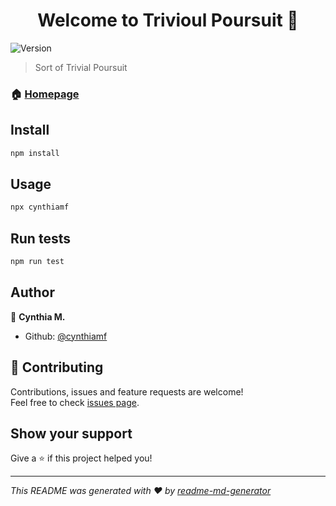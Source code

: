 <h1 align="center">Welcome to Trivioul Poursuit 👋</h1>
<p>
  <img alt="Version" src="https://img.shields.io/badge/version-1.0.0-blue.svg?cacheSeconds=2592000" />
</p>

> Sort of Trivial Poursuit

### 🏠 [Homepage](https://github.com/Cynthiamf/terminal-game#readme)

## Install

```sh
npm install
```

## Usage

```sh
npx cynthiamf
```

## Run tests

```sh
npm run test
```

## Author

👤 **Cynthia M.**

* Github: [@cynthiamf](https://github.com/cynthiamf)

## 🤝 Contributing

Contributions, issues and feature requests are welcome!<br />Feel free to check [issues page](https://github.com/Cynthiamf/terminal-game/issues).

## Show your support

Give a ⭐️ if this project helped you!

***
_This README was generated with ❤️ by [readme-md-generator](https://github.com/kefranabg/readme-md-generator)_
